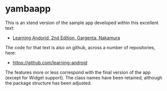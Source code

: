 yambaapp
========

This is an xtend version of the sample app developed within this excellent text:

- [Learning Andorid, 2nd Edition, Gargenta, Nakamura](http://shop.oreilly.com/product/0636920023456.do)

The code for that text is also on github, across a number of repositories, here:

- <https://github.com/learning-android>

The features more or less correspond with the final version of the app (except for Widget support). The class names have been retained, although the package structure has been adjusted.
